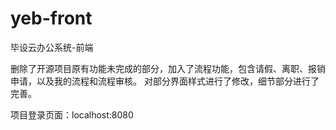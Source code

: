 # yeb-front

毕设云办公系统-前端

删除了开源项目原有功能未完成的部分，加入了流程功能，包含请假、离职、报销申请，以及我的流程和流程审核。
对部分界面样式进行了修改，细节部分进行了完善。

项目登录页面：localhost:8080
